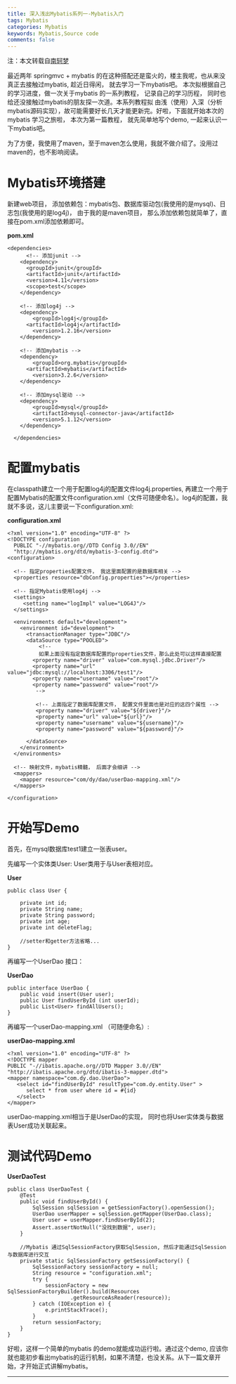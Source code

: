 ```yaml
---
title: 深入浅出Mybatis系列一-Mybatis入门
tags: Mybatis
categories: Mybatis
keywords: Mybatis,Source code
comments: false
---
```

注：本文转载自[南轲梦](https://www.cnblogs.com/dongying/p/4031382.html)

最近两年 springmvc + mybatis 的在这种搭配还是蛮火的，楼主我呢，也从来没真正去接触过mybatis, 趁近日得闲， 就去学习一下mybatis吧。 本次拟根据自己的学习进度，做一次关于mybatis 的一系列教程， 记录自己的学习历程， 同时也给还没接触过mybatis的朋友探一次道。本系列教程拟 由浅（使用）入深（分析mybatis源码实现），故可能需要好长几天才能更新完。好啦，下面就开始本次的mybatis 学习之旅啦， 本次为第一篇教程， 就先简单地写个demo, 一起来认识一下mybatis吧。　　

为了方便，我使用了maven，至于maven怎么使用，我就不做介绍了。没用过maven的，也不影响阅读。

# Mybatis环境搭建

新建web项目， 添加依赖包：mybatis包、数据库驱动包(我使用的是mysql)、日志包(我使用的是log4j)， 由于我的是maven项目， 那么添加依赖包就简单了，直接在pom.xml添加依赖即可。

**pom.xml**

```
<dependencies>
      <!-- 添加junit -->
    <dependency>
      <groupId>junit</groupId>
      <artifactId>junit</artifactId>
      <version>4.11</version>
      <scope>test</scope>
    </dependency>
    
    <!-- 添加log4j -->
    <dependency>
        <groupId>log4j</groupId>
      <artifactId>log4j</artifactId>
        <version>1.2.16</version>
    </dependency>
    
    <!-- 添加mybatis -->
    <dependency>
        <groupId>org.mybatis</groupId>
      <artifactId>mybatis</artifactId>
        <version>3.2.6</version>
    </dependency>
    
    <!-- 添加mysql驱动 -->
    <dependency>
        <groupId>mysql</groupId>
        <artifactId>mysql-connector-java</artifactId>
        <version>5.1.12</version>
    </dependency>
    
  </dependencies>
```

# 配置mybatis
在classpath建立一个用于配置log4j的配置文件log4j.properties, 再建立一个用于配置Mybatis的配置文件configuration.xml（文件可随便命名）。log4j的配置，我就不多说，这儿主要说一下configuration.xml:

**configuration.xml**
```
<?xml version="1.0" encoding="UTF-8" ?>
<!DOCTYPE configuration
  PUBLIC "-//mybatis.org//DTD Config 3.0//EN"
  "http://mybatis.org/dtd/mybatis-3-config.dtd">
<configuration>

  <!-- 指定properties配置文件， 我这里面配置的是数据库相关 -->
  <properties resource="dbConfig.properties"></properties>
  
  <!-- 指定Mybatis使用log4j -->
  <settings>
     <setting name="logImpl" value="LOG4J"/>
  </settings>
      
  <environments default="development">
    <environment id="development">
      <transactionManager type="JDBC"/>
      <dataSource type="POOLED">
          <!--
          如果上面没有指定数据库配置的properties文件，那么此处可以这样直接配置 
        <property name="driver" value="com.mysql.jdbc.Driver"/>
        <property name="url" value="jdbc:mysql://localhost:3306/test1"/>
        <property name="username" value="root"/>
        <property name="password" value="root"/>
         -->
         
         <!-- 上面指定了数据库配置文件， 配置文件里面也是对应的这四个属性 -->
         <property name="driver" value="${driver}"/>
         <property name="url" value="${url}"/>
         <property name="username" value="${username}"/>
         <property name="password" value="${password}"/>
         
      </dataSource>
    </environment>
  </environments>
  
  <!-- 映射文件，mybatis精髓， 后面才会细讲 -->
  <mappers>
    <mapper resource="com/dy/dao/userDao-mapping.xml"/>
  </mappers>
  
</configuration>
```

# 开始写Demo
首先，在mysql数据库test1建立一张表user。

先编写一个实体类User: User类用于与User表相对应。

**User**
```
public class User {

    private int id;
    private String name;
    private String password;
    private int age;
    private int deleteFlag;

    //setter和getter方法省略...
}
```
再编写一个UserDao 接口：

**UserDao**
```
public interface UserDao {
    public void insert(User user);
    public User findUserById (int userId);
    public List<User> findAllUsers();
}
```
再编写一个userDao-mapping.xml （可随便命名）:

**userDao-mapping.xml**
```
<?xml version="1.0" encoding="UTF-8" ?>   
<!DOCTYPE mapper   
PUBLIC "-//ibatis.apache.org//DTD Mapper 3.0//EN"  
"http://ibatis.apache.org/dtd/ibatis-3-mapper.dtd"> 
<mapper namespace="com.dy.dao.UserDao">
   <select id="findUserById" resultType="com.dy.entity.User" > 
      select * from user where id = #{id}
   </select>
</mapper>
```
userDao-mapping.xml相当于是UserDao的实现， 同时也将User实体类与数据表User成功关联起来。

# 测试代码Demo
**UserDaoTest**
```
public class UserDaoTest {
    @Test
    public void findUserById() {
        SqlSession sqlSession = getSessionFactory().openSession();  
        UserDao userMapper = sqlSession.getMapper(UserDao.class);  
        User user = userMapper.findUserById(2);  
        Assert.assertNotNull("没找到数据", user);
    }
    
    //Mybatis 通过SqlSessionFactory获取SqlSession, 然后才能通过SqlSession与数据库进行交互
    private static SqlSessionFactory getSessionFactory() {  
        SqlSessionFactory sessionFactory = null;  
        String resource = "configuration.xml";  
        try {  
            sessionFactory = new SqlSessionFactoryBuilder().build(Resources  
                    .getResourceAsReader(resource));
        } catch (IOException e) {  
            e.printStackTrace();  
        }  
        return sessionFactory;  
    }  
}
```
好啦，这样一个简单的mybatis 的demo就能成功运行啦。通过这个demo, 应该你就也能初步看出mybatis的运行机制，如果不清楚，也没关系。从下一篇文章开始，才开始正式讲解mybatis。


---
